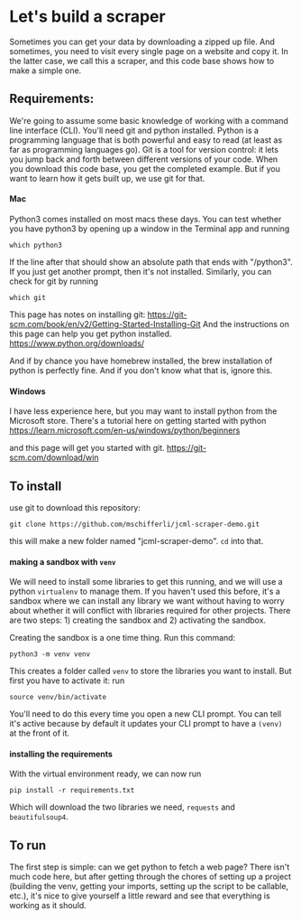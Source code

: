 # Let's build a scraper

Sometimes you can get your data by downloading a zipped up file. And sometimes, you need to visit every single page on a website and copy it. In the latter case, we call this a scraper, and this code base shows how to make a simple one. 


## Requirements: 
We're going to assume some basic knowledge of working with a command line interface (CLI). You'll need git and python installed. Python is a programming language that is both powerful and easy to read (at least as far as programming languages go). Git is a tool for version control: it lets you jump back and forth between different versions of your code. When you download this code base, you get the completed example. But if you want to learn how it gets built up, we use git for that. 

#### Mac
Python3 comes installed on most macs these days. You can test whether you have python3 by opening up a window in the Terminal app and running 
```
which python3
```
If the line after that should show an absolute path that ends with "/python3". If you just get another prompt, then it's not installed. Similarly, you can check for git by running 
```
which git
```

This page has notes on installing git: 
https://git-scm.com/book/en/v2/Getting-Started-Installing-Git
And the instructions on this page can help you get python installed. 
https://www.python.org/downloads/

And if by chance you have homebrew installed, the brew installation of python is perfectly fine. And if you don't know what that is, ignore this. 


#### Windows
I have less experience here, but you may want to install python from the Microsoft store. There's a tutorial here on 
getting started with python
https://learn.microsoft.com/en-us/windows/python/beginners

and this page will get you started with git. 
https://git-scm.com/download/win



## To install

use git to download this repository: 
```
git clone https://github.com/mschifferli/jcml-scraper-demo.git
```
this will make a new folder named "jcml-scraper-demo". `cd` into that. 

#### making a sandbox with `venv`

We will need to install some libraries to get this running, and we will use a python `virtualenv` to manage them. If you haven't used this before, it's a sandbox where we can install any library we want without having to worry about whether it will conflict with libraries required for other projects. There are two steps: 1) creating the sandbox and 2) activating the sandbox. 

Creating the sandbox is a one time thing. Run this command:
```
python3 -m venv venv
```
This creates a folder called `venv` to store the libraries you want to install. But first you have to activate it: run 
```
source venv/bin/activate
```
You'll need to do this every time you open a new CLI prompt. You can tell it's active because by default it updates your CLI prompt to have a `(venv) ` at the front of it. 

#### installing the requirements

With the virtual environment ready, we can now run
```
pip install -r requirements.txt
```
Which will download the two libraries we need, `requests` and `beautifulsoup4`. 


## To run

The first step is simple: can we get python to fetch a web page? There isn't much code here, but after getting through the chores of setting up a project (building the venv, getting your imports, setting up the script to be callable, etc.), it's nice to give yourself a little reward and see that everything is working as it should. 


